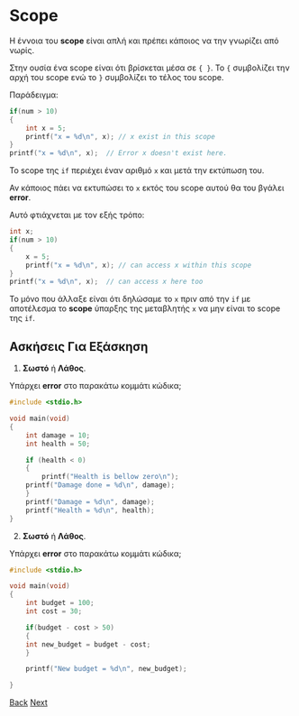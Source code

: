 # Scope

Η έννοια του **scope** είναι απλή και πρέπει κάποιος να την γνωρίζει από νωρίς.

Στην ουσία ένα scope είναι ότι βρίσκεται μέσα σε `{ }`. Το `{` συμβολίζει την αρχή του scope ενώ το `}` συμβολίζει το τέλος του scope.

Παράδειγμα:

```C
if(num > 10)
{
    int x = 5;
    printf("x = %d\n", x); // x exist in this scope
}
printf("x = %d\n", x);  // Error x doesn't exist here.

```

Το scope της `if` περιέχει έναν αριθμό `x` και μετά την εκτύπωση του.

Αν κάποιος πάει να εκτυπώσει το `x` εκτός του scope αυτού θα του βγάλει **error**.

Αυτό φτιάχνεται με τον εξής τρόπο:

```C
int x;
if(num > 10)
{
    x = 5;
    printf("x = %d\n", x); // can access x within this scope
}
printf("x = %d\n", x);  // can access x here too

```

Το μόνο που άλλαξε είναι ότι δηλώσαμε το `x` πριν από την `if` με αποτέλεσμα το **scope** ύπαρξης της μεταβλητής `x` να μην είναι το scope της `if`.

## Ασκήσεις Για Εξάσκηση

1. **Σωστό** ή **Λάθος**.

Υπάρχει **error** στο παρακάτω κομμάτι κώδικα;

```C
#include <stdio.h>

void main(void)
{
    int damage = 10;
    int health = 50;

    if (health < 0)
    {
        printf("Health is bellow zero\n");
	printf("Damage done = %d\n", damage);
    }
    printf("Damage = %d\n", damage);
    printf("Health = %d\n", health);
}

```

2. **Σωστό** ή **Λάθος**.

Υπάρχει **error** στο παρακάτω κομμάτι κώδικα;

```C
#include <stdio.h>

void main(void)
{
    int budget = 100;
    int cost = 30;

    if(budget - cost > 50)
    {
	int new_budget = budget - cost;
    }

    printf("New budget = %d\n", new_budget);

}

```

[Back](https://github.com/unipi-projects/extras/blob/main/Languages/C/IncrementingDecrementing/README.md)
[Next](https://github.com/unipi-projects/extras/blob/main/Languages/C/Functions/README.md)
